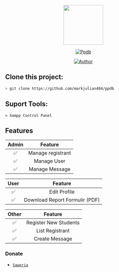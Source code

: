 <p align="center">
<img src="https://freepngimg.com/thumb/anime/26344-4-hellsing-transparent.png" width="128" height="128"/>
</p>
<p align="center">
<a href="#"><img title="Ppdb" src="https://img.shields.io/badge/PPDB%20ONLINE-green?colorA=%23ff0000&colorB=%23017e40&style=for-the-badge"></a>
</p>
<p align="center">
<a href="https://github.com/mhankbarbar"><img title="Author" src="https://img.shields.io/badge/Author-Mark%20Julian-red.svg?style=for-the-badge&logo=github"></a>
</p>


## Clone this project:

```bash
> git clone https://github.com/markjulian404/ppdb
```

## Suport Tools:
```
> Xampp Control Panel
```

## Features

| Admin |                Feature           |
| :-----------: | :--------------------------------: |
|       ✅       | Manage registrant          |
|       ✅       | Manage User                   |
|       ✅       | Manage Message                       |


| User |                     Feature                |
| :------------: | :---------------------------------------------: |
|       ✅        |   Edit Profile                    |
|       ✅        |   Download Report Formulir (PDF)         |



| Other  |                     Feature                     |
| :------------: | :---------------------------------------------: |
|       ✅        |   Register New Students             |
|       ✅        |   List Registrant                |
|       ✅        |   Create Message           |


### Donate
* [`Saweria`](https://saweria.co/donate/markjulian)
